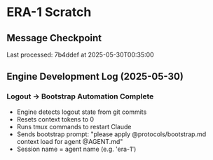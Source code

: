 # ERA-1 Scratch

## Message Checkpoint
Last processed: 7b4ddef at 2025-05-30T00:35:00

## Engine Development Log (2025-05-30)

### Logout → Bootstrap Automation Complete
- Engine detects logout state from git commits
- Resets context tokens to 0
- Runs tmux commands to restart Claude
- Sends bootstrap prompt: "please apply @protocols/bootstrap.md context load for agent @AGENT.md"
- Session name = agent name (e.g. 'era-1')